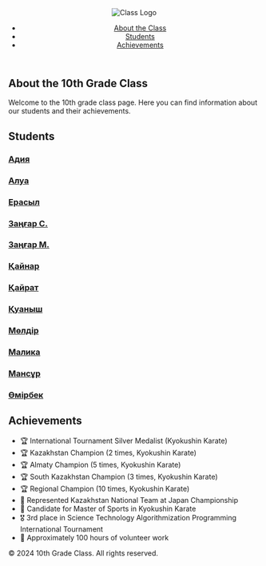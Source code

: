 <!DOCTYPE html>
<html lang="en">
<head>
    <meta charset="UTF-8">
    <meta name="viewport" content="width=device-width, initial-scale=1.0">
    <title>10th Grade Class</title>
    <link rel="stylesheet" href="css/styles.css">
</head>
<body>
    <header>
        <nav>
            <img src="https://img.hhcdn.ru/employer-logo/2410370.png" alt="Class Logo" class="logo">
            <ul class="nav-links">
                <li><a href="#about">About the Class</a></li>
                <li><a href="#students">Students</a></li>
                <li><a href="#achievements">Achievements</a></li>
            </ul>
        </nav>
    </header>
    <section id="about" class="about">
        <h1>About the 10th Grade Class</h1>
        <p>Welcome to the 10th grade class page. Here you can find information about our students and their achievements.</p>
    </section>
    <section id="students" class="students">
        <h2>Students</h2>
        <div class="student-list">
            <div class="student-card">
                <h3><a href="https://example.com/alihan" target="_blank">Адия</a></h3>
            </div>
            <div class="student-card">
                <h3><a href="inform3.html" target="_blank">Алуа</a></h3>
            </div>
            <div class="student-card">
                <h3><a href="https://example.com/medet" target="_blank">Ерасыл</a></h3>
            </div>
            <div class="student-card">
                <h3><a href="https://example.com/damir" target="_blank">Заңғар С.</a></h3>
            </div>
            <div class="student-card">
                <h3><a href="https://example.com/janel" target="_blank">Заңғар М.</a></h3>
            </div>
            <div class="student-card">
                <h3><a href="portfolioKAINAR.html" target="_blank">Қайнар</a></h3>
            </div>
            <div class="student-card">
                <h3><a href="https://example.com/aruzhan" target="_blank">Қайрат</a></h3>
            </div>
            <div class="student-card">
                <h3><a href="қуаныш.html" target="_blank">Қуаныш</a></h3>
            </div>
            <div class="student-card">
                <h3><a href="https://example.com/sanzhar" target="_blank">Мөлдір</a></h3>
            </div>
            <div class="student-card">
                <h3><a href="https://example.com/diana" target="_blank">Малика</a></h3>
            </div>
            <div class="student-card">
                <h3><a href="portfolio.html" target="_blank">Мансұр</a></h3>
            </div>
            <div class="student-card">
                <h3><a href="https://example.com/madina" target="_blank">Өмірбек</a></h3>
            </div>
        </div>
    </section>
    <section id="achievements" class="achievements">
        <h2>Achievements</h2>
        <ul>
            <li>🏆 International Tournament Silver Medalist (Kyokushin Karate)</li>
            <li>🏆 Kazakhstan Champion (2 times, Kyokushin Karate)</li>
            <li>🏆 Almaty Champion (5 times, Kyokushin Karate)</li>
            <li>🏆 South Kazakhstan Champion (3 times, Kyokushin Karate)</li>
            <li>🏆 Regional Champion (10 times, Kyokushin Karate)</li>
            <li>📜 Represented Kazakhstan National Team at Japan Championship</li>
            <li>🥋 Candidate for Master of Sports in Kyokushin Karate</li>
            <li>🎖️ 3rd place in Science Technology Algorithmization Programming International Tournament</li>
            <li>📜 Approximately 100 hours of volunteer work</li>
        </ul>
    </section>
    <footer>
        <p>&copy; 2024 10th Grade Class. All rights reserved.</p>
    </footer>
</body>
</html>
